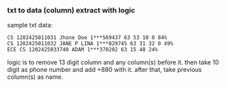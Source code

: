 ### txt to data (column) extract with logic

sample txt data:

```
CS 1202425011031 Jhone Doe 1***569437 63 53 10 0 84%
CS 1202425011032 JANE P LINA 1***829745 63 31 32 0 49%
ECE CS 1202425033740 ADAM 1***370202 63 15 48 24%

```

logic is to remove 13 digit column and any column(s) before it. then take 10 digit as phone number and add +880 with it. after that, take previous column(s) as name.
